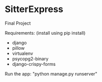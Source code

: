 # SitterExpress
Final Project

Requirements: (install using pip install)
- django
- pillow
- virtualenv
- psycopg2-binary
- django-crispy-forms

Run the app:
"python manage.py runserver"
